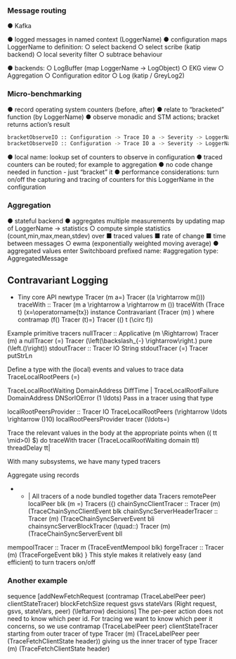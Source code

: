 <!-- EXPERIMENTAL DESIGN DOCUMENT -->

### Message routing

● Kafka

● logged messages in named context (LoggerName)
● configuration maps LoggerName to definition:
○ select backend
○ select scribe (katip backend)
○ local severity filter
○ subtrace behaviour

● backends:
○ LogBuffer (map LoggerName -> LogObject)
○ EKG view
○ Aggregation
○ Configuration editor
○ Log (katip / GreyLog2)

### Micro-benchmarking

● record operating system counters (before, after)
● relate to “bracketed” function (by LoggerName)
● observe monadic and STM actions; bracket returns action’s result

```bash
bracketObserveIO :: Configuration -> Trace IO a -> Severity -> LoggerName -> IO t -> IO t
bracketObserveIO :: Configuration -> Trace IO a -> Severity -> LoggerName -> STM t -> IO t
```

● local name: lookup set of counters to observe in configuration
● traced counters can be routed; for example to aggregation
● no code change needed in function - just “bracket” it
● performance considerations: turn on/off the capturing and tracing of
counters for this LoggerName in the configuration

### Aggregation

● stateful backend
● aggregates multiple measurements by
updating map of LoggerName -> statistics
○ compute simple statistics (count,min,max,mean,stdev) over
■ traced values
■ rate of change
■ time between messages
○ ewma (exponentially weighted moving average)
● aggregated values enter Switchboard
prefixed name: #aggregation
type: AggregatedMessage

## Contravariant Logging

- Tiny core API
  newtype Tracer \(m a=\) Tracer \((a \rightarrow m())\)
  traceWith :: Tracer \(m a \rightarrow a \rightarrow m ()\)
  traceWith (Trace t) \(x=\operatorname{tx}\)
  instance Contravariant (Tracer \(m\) ) where contramap \(f(\) Tracer \(t)=\) Tracer \((\) t \(\circ f)\)

Example primitive tracers
nullTracer :: Applicative \(m \Rightarrow\) Tracer \(m\) a nullTracer \(=\) Tracer \(\left(\backslash\_{-} \rightarrow\right.\) pure \(\left.()\right)\)
stdoutTracer :: Tracer IO String stdoutTracer \(=\) Tracer putStrLn

Define a type with the (local) events and values to trace
data TraceLocalRootPeers \(=\)

TraceLocalRootWaiting DomainAddress DiffTime
| TraceLocalRootFailure DomainAddress DNSorlOError
\(1 \ldots\)
Pass in a tracer using that type

localRootPeersProvider :: Tracer IO TraceLocalRootPeers \(\rightarrow \ldots \rightarrow ()10\)
localRootPeersProvider tracer \(\ldots=\)

Trace the relevant values in the body at the appropriate points when \(( tt \mid>0) \$\) do
traceWith tracer (TraceLocalRootWaiting domain ttl) threadDelay tt|

With many subsystems, we have many typed tracers

Aggregate using records

- - | All tracers of a node bundled together data Tracers remotePeer localPeer blk \(m =\) Tracers \(\{\) chainSyncClientTracer
    :: Tracer \(m\) (TraceChainSyncClientEvent blk chainSyncServerHeaderTracer :: Tracer \(m\) (TraceChainSyncServerEvent bli chainsyncServerBlockTracer \(\quad::\) Tracer \(m\) (TraceChainSyncServerEvent bll

mempoolTracer
:: Tracer m (TraceEventMempool blk) forgeTracer
:: Tracer \(m\) (TraceForgeEvent blk) \}
This style makes it relatively easy (and efficient) to turn tracers on/off

### Another example

sequence [addNewFetchRequest (contramap (TraceLabelPeer peer) clientStateTracer) blockFetchSize request gsvs stateVars (Right request, gsvs, stateVars, peer) \(\leftarrow\) decisions]
The per-peer action does not need to know which peer id.
For tracing we want to know which peer it concerns, so we use contramap (TraceLabelPeer peer) clientStateTracer
starting from outer tracer of type Tracer \(m\) (TraceLabelPeer peer (TraceFetchClientState header))
giving us the inner tracer of type Tracer \(m\) (TraceFetchClientState header)

